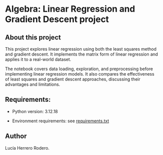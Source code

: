 # Algebra: Linear Regression and Gradient Descent project

## About this project

This project explores linear regression using both the least squares method and gradient descent. 
It implements the matrix form of linear regression and applies it to a real-world dataset. 


The notebook covers data loading, exploration, and preprocessing before implementing linear regression models. 
It also compares the effectiveness of least squares and gradient descent approaches, discussing their advantages and limitations.


## Requirements:

* Python version: 3.12.18

* Environment requirements: see [requirements.txt](https://github.com/luherod/Algebra_-_Linear_regression_-_Gradient_descent/blob/main/requirements.txt)


## Author

Lucía Herrero Rodero.

